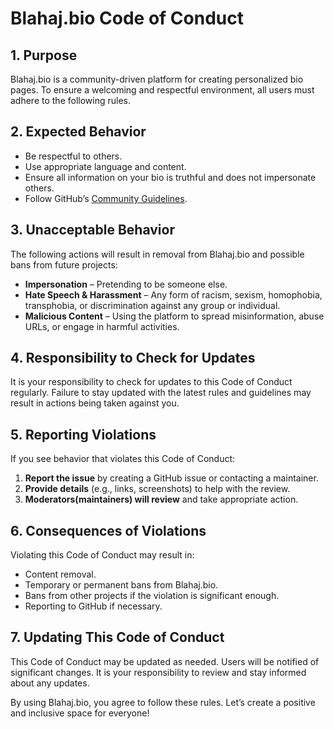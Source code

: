 # Blahaj.bio Code of Conduct  

## 1. Purpose  
Blahaj.bio is a community-driven platform for creating personalized bio pages. To ensure a welcoming and respectful environment, all users must adhere to the following rules.  

## 2. Expected Behavior  
- Be respectful to others.  
- Use appropriate language and content.  
- Ensure all information on your bio is truthful and does not impersonate others.  
- Follow GitHub’s [Community Guidelines](https://docs.github.com/en/site-policy/github-terms/github-community-guidelines).  

## 3. Unacceptable Behavior  
The following actions will result in removal from Blahaj.bio and possible bans from future projects:  
- **Impersonation** – Pretending to be someone else.  
- **Hate Speech & Harassment** – Any form of racism, sexism, homophobia, transphobia, or discrimination against any group or individual.  
- **Malicious Content** – Using the platform to spread misinformation, abuse URLs, or engage in harmful activities.  

## 4. Responsibility to Check for Updates  
It is your responsibility to check for updates to this Code of Conduct regularly. Failure to stay updated with the latest rules and guidelines may result in actions being taken against you.  

## 5. Reporting Violations  
If you see behavior that violates this Code of Conduct:  
1. **Report the issue** by creating a GitHub issue or contacting a maintainer.  
2. **Provide details** (e.g., links, screenshots) to help with the review.  
3. **Moderators(maintainers) will review** and take appropriate action.  

## 6. Consequences of Violations  
Violating this Code of Conduct may result in:  
- Content removal.  
- Temporary or permanent bans from Blahaj.bio.  
- Bans from other projects if the violation is significant enough.  
- Reporting to GitHub if necessary.  


## 7. Updating This Code of Conduct  
This Code of Conduct may be updated as needed. Users will be notified of significant changes. It is your responsibility to review and stay informed about any updates.  

By using Blahaj.bio, you agree to follow these rules. Let’s create a positive and inclusive space for everyone!
